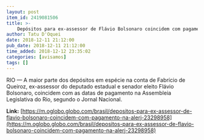 ```yaml
---
layout: post
item_id: 2419081506
title: >-
    Depósitos para ex-assessor de Flávio Bolsonaro coincidem com pagamento na Alerj
author: Tatu D'Oquei
date: 2018-12-11 21:12:00
pub_date: 2018-12-11 21:12:00
time_added: 2018-12-12 23:35:02
categories: [avisamos]
tags: []
---
```


RIO — A maior parte dos depósitos em espécie na conta de Fabrício de Queiroz, ex-assessor do deputado estadual e senador eleito Flávio Bolsonaro, coincidem com as datas de pagamento na Assembleia Legislativa do Rio, segundo o Jornal Nacional.

**Link:** [https://m.oglobo.globo.com/brasil/depositos-para-ex-assessor-de-flavio-bolsonaro-coincidem-com-pagamento-na-alerj-23298958](https://m.oglobo.globo.com/brasil/depositos-para-ex-assessor-de-flavio-bolsonaro-coincidem-com-pagamento-na-alerj-23298958)

